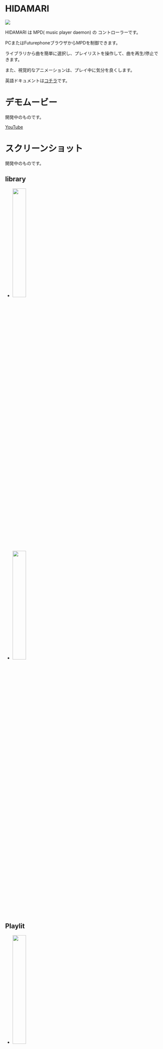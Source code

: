 # HIDAMARI

<img src="hidamari.png" >

HIDAMARI は MPD( music player daemon) の コントローラーです。

PCまたはFuturephoneブラウザからMPDを制御できます。

ライブラリから曲を簡単に選択し、プレイリストを操作して、曲を再生/停止できます。

また、視覚的なアニメーションは、プレイ中に気分を良くします。

英語ドキュメントは[コチラ](./README.md)です。

# デモムービー

開発中のものです。

[YouTube](https://youtu.be/_FmcRL2XlY8)

# スクリーンショット

開発中のものです。

## library

 - <img src="screenshot/001.png" width="30%" >
 - <img src="screenshot/002.png" width="30%" >

## Playlit

 - <img src="screenshot/003.png" width="30%" >
 - <img src="screenshot/004.png" width="30%" >
 - <img src="screenshot/005.png" width="30%" >

 ## Player

 - <img src="screenshot/006.png" width="30%" >
 - <img src="screenshot/007.png" width="30%" >
 - <img src="screenshot/008.png" width="30%" > spectrum visualize
 - <img src="screenshot/009.png" width="30%" > spectrum visualize
 - <img src="screenshot/010.png" width="30%" > spectrum visualize
 - <img src="screenshot/011.png" width="30%" > spectrum visualize full screen mode

# 特徴

 - RUSTで実装されています。基本的には、tokio,hyper,wrap による WEBサービスです。
 - プレイリストの再生／停止、ボリュームの調整、プレイリストの編集、ライブラリの閲覧など、基本的な MPD の操作をブラウザ経由で行うことが出来ます。また websocket を利用しており、MPDの状態やスペクトル情報をリアルタイムでブラウザに送信します。
 - MPD の FIFO出力を利用して PCM データをFFT解析し、スペクトル情報をブラウザに送信します。これによりブラウザではその音楽のスペクトル情報をビジュアル化することが出来ます。
 - ALSA から入力した PCM データを HIDAMARI で httpストリームに変換し、MPDで再生させることが出来ます。これにより音源ボードのライン入力の再生はもちろん、[bluealsa](https://github.com/Arkq/bluez-alsa) を利用することで、他のBluetoothデバイスの音楽を MPD で再生させることが出来ます。
    - ALSA から入力は MPD 0.22.x では強化されるようですが、現在リリースされている MPD 0.21.x ではうまく機能しません。
 - MPD の FIFO出力を、HIDAMARI から直接 ALSA 出力にリダイレクトできます。これにより [bluealsa](https://github.com/Arkq/bluez-alsa) を利用することで、他のBluetoothデバイスで音楽を再生させることが出来ます。
    - ALSA への出力は MPD でもできますが、動的に出力デバイスを追加することは出来ないため、その都度 MPD の再起動が必要です。HIDAMARI であれば、その必要が不要となります。
 - MPD の HTTP出力を、HIDAMARI にてプロキシー転送させることができます。これにより HIDAMARI への httpアクセスと同じ経路を使って MPD の HTTP出力を取得することが出来ます。
 - ブラウザ上で bluetooth デバイスの管理を行うことが出来ます。bluetooth ペアリングもブラウザ上から可能です。
    - MPD を Bluetooth音楽ソースにすることも、Bluetoothスピーカのように使うことも、ブラウザから簡単にできます。
 - アルバムアートを取得することが出来ます。アルバムアートはローカルの音楽ファイルのタグデータ、ローカルのディレクトリ上の画像ファイル、UPNPサーバー(DLNAサーバー)のいずれかから取得されます。
    - アルバムアートは、MPD 0.22.x では強化されるようですが、現在リリースされている MPD 0.21.x ではうまく機能しません。
 - MPD に対する操作や HIDAMARI に対する操作は、すべて JavaScript などから http REST形式で行うことが出来ます。これにより UI を独自にカスタマイズすることが可能です。ペクトル情報のビジュアライズも独自にカスタマイズすることが可能です。

# ビルドと実行

## Debian 又は Raspbian( Raspberry Pi OS )

 - 以下のインストールを行います。
    - mpd
    - bluez
    - bluealsa

 - mpd の FIFO出力を利用することより、/etc/mpd.conf に以下の設定を行ない、mpd を再起動させます。。
```
audio_output {
    type                    "fifo"
    name                    "my_fifo"
    path                    "/tmp/mpd.fifo"
    format                  "44100:16:2"
}
```
```
$ systemctl restart mpd.service
```

 - bluealsa の プロファイルを有効にするため、/lib/systemd/system/bluealsa.service スクリプトを以下のように修正します。
```
[Unit]
Description=BluezALSA proxy
Requires=bluetooth.service
After=bluetooth.service
[Service]
Type=simple
User=root
ExecStart=/usr/bin/bluealsa -p a2dp-source -p a2dp-sink
```
```
$ systemctl daemon-reload
$ systemctl restart bluealsa.service
```

 - ビルドに必要なライブラリをインストールします。
```
$ apt-get install libasound2-dev libflac-dev libflac8 libogg-dev libogg0
$ apt-get install libdbus-1-dev libdbus-1-3 libsystemd-dev libsystemd0 liblz4-dev liblz4-1 liblzma-dev liblzma5 libgcrypt20-dev libgcrypt20 libgpg-error-dev libgpg-error0
```

    - 以下が必要なライブラリです。
    - libasound2-dev
    - libflac-dev libflac8
    - libogg-dev libogg0
    - libdbus-1-dev libdbus-1-3
    - libsystemd-dev libsystemd0
    - liblz4-dev liblz4-1
    - liblzma-dev liblzma5
    - libgcrypt20-dev libgcrypt20
    - libgpg-error-dev libgpg-error0

 - libflac に関して、コンパイルエラーとならないように、以下を行います。
```
$ cd /usr/lib/x86_64-linux-gnu
or
$ cd /usr/lib/arm-linux-gnueabihf
```
```
$ ln -s libFLAC.so libflac.so
```

 - ソースを取得し、コンパイルします。
```
$ git clone https://github.com/zuntan/hidamari.git
$ cd hidamari
$ cargo build --release
```

    - 可能な限り --release でコンパイルしてください。--debug でコンパイルするとCPU負荷が高く、実行速度も遅いです。

 - 実行ユーザー（またはコンパイルユーザー）のグループに bluetooth グループを追加します。これを行わないと、HIDAMARI から bluetooth を操作することができません。
```
$ usermod -G bluetooth -a <<User>>
```

 - hidamari.conf を確認します。hidamari.conf の設定値は下記を参照してください。

 - 実行します。
```
$ cargo run --release
```

## Debian による Raspberry Pi 用クロスビルド

 - 前提として、前記の Debian でのコンパイルが可能な状態とします。

 - ツールチェーンを導入します。例として ~/gcc-arm-8.3-2019.03-x86_64-arm-linux-gnueabihf に導入するものとします。
```
$ cd ~
$ wget https://dl.armbian.com/_toolchains/gcc-arm-8.3-2019.03-x86_64-arm-linux-gnueabihf.tar.xz
$ tar xvJf gcc-arm-8.3-2019.03-x86_64-arm-linux-gnueabihf.tar.xz
$ vi ~/.profile
export PATH="$HOME/.cargo/bin:$HOME/gcc-arm-8.3-2019.03-x86_64-arm-linux-gnueabihf/bin:$PATH"
```

 - APT システムに、raspbian repository を追加します。
```
$ cat <EOT > /etc/apt/sources.list.d/raspbian.list
deb [arch=armhf] http://archive.raspbian.org/raspbian jessie main contrib non-free
EOT
$ wget https://archive.raspbian.org/raspbian.public.key -O - | apt-key add -
$ dpkg --add-architecture armhf
$ dpkg --print-foreign-architectures
```

 - armhf 用ライブラリを導入します。
```
$ apt-get update
$ apt-get install libasound2-dev:armhf libflac-dev:armhf libflac8:armhf libogg-dev:armhf libogg0:armhf
$ apt-get install libdbus-1-dev:armhf libdbus-1-3:armhf libsystemd-dev:armhf libsystemd0:armhf liblz4-dev:armhf liblz4-1:armhf liblzma-dev:armhf liblzma5:armhf libgcrypt20-dev:armhf libgcrypt20:armhf libgpg-error-dev:armhf libgpg-error0:armhf
```

 - libflac に関して、コンパイルエラーとならないように、以下を行います。
 ```
$ cd /usr/lib/arm-linux-gnueabihf
$ ln -s libFLAC.so libflac.so
```

 - cargo でビルドします。この時、いくつかの環境変数をセットする必要があります。
```
$ export PKG_CONFIG_armv7_unknown_linux_gnueabihf=1
$ export PKG_CONFIG_PATH_armv7_unknown_linux_gnueabihf=/lib/arm-linux-gnueabihf/pkgconfig
$ cargo build --release --target armv7-unknown-linux-gnueabihf
```

 - ビルドしたファイルを確認します。
```
$ file target/armv7-unknown-linux-gnueabihf/release/hidamari
target/armv7-unknown-linux-gnueabihf/release/hidamari: ELF 32-bit LSB shared object, ARM, EABI5 version 1 (SYSV), dynamically linked, interpreter /lib/ld-linux-armhf.so.3, for GNU/Linux 3.2.0, with debug_info, not stripped
```

 - 生成した実行ファイルを Raspberry Pi に転送したあと、Raspberry Pi で実行してください。

# 実行に必要なファイル

 - hidamari
    - 本体実行プログラム
 - hidamari.conf
    - 設定ファイル。本体実行と同一ディレクトリ、又は /etc 配下の hidamari.conf が参照されます。（実行時の第一引数で指定することもできます。）
 - hidamari_dyn.conf
    - 動的設定ファイル。初期起動時には不要です。UI上で変更した設定値が都度保存されます。保存位置は hidamari.conf で指定できます。デフォルトでは本体実行と同一ディレクトリです。
 - _contents
    - hidamari で利用される html, javascript, などが格納されています。ディレクトリ位置は hidamari.conf で指定できます。デフォルトでは本体実行と同一ディレクトリです。

# hidamari.conf

 - ファイル書式は、toml 形式です。
```
#
# The format of this file is TOML.
#
config_dyn          = "hidamari_dyn.conf"
bind_addr           = "0.0.0.0:18080"
mpd_addr            = "127.0.0.1:6600"
mpd_httpd_url       = "http://127.0.0.1:8080"
self_url_for_mpd    = ""
mpd_protolog        = false
mpd_fifo            = "/tmp/mpd.fifo"
mpd_fifo_fftmode    = 0
contents_dir        = ""
albumart_upnp       = false
albumart_localdir   = "/var/lib/mpd/music"
```
    - config_dyn : ファイルパス
        - hidamari_dyn.conf のファイルパスを指定します。
    - bind_addr  : ipaddr
        - HIDAMARI の HTTP サービスリッスンポートを指定します。
    - mpd_addr   : ipaddr
        - HIDAMARI から見た MPD のサービスリッスンポートを指定します。
    - mpd_httpd_url : URI
        - HIDAMARI から見た MPD の HTTPストリームサービスのリッスンポートを指定します。これはストリームプロキシに使われます。不要の場合は "" を指定してください。
    - self_url_for_mpd : ipaddr
        - MPD に提示する HIDAMARI の alsaストリームプロトコルを指定します。この値が "" の時は、http://127.0.0.1:<<bind_addrのport値>> が使用されます。この値は、 MPD からみた HIDAMARI の HTTP サービス用 URL プレフィックスとなります。
    - mpd_protolog : true/false
        - MPD コマンドの実行をログ出力するためスイッチです。
    - mpd_fifo : ファイルパス
        - MPD の FIFO パイプ のパスを指定します。
    - mpd_fifo_fftmode : 0 - 5
        - FFT処理のモードを指定します。通常は 0 です。（バッファサイズ : 4096、バッファスライドサイズ : 2048、周波数分解度 : 1/2 oct )
        - 数値を変更すると、FFT処理のバッファサイズとバッファスライドサイズと周波数分解度が変更されます。数字が大きいほど精度が悪く、同時に負荷が下がる設定となります。
    - contents_dir : ファイルパス
        - hidamari で利用される html, javascript, などが格納されるディレクトリパスを指定します。この値が "" の時は、カレントパス/_contents が参照されます。
    - albumart_upnp : true/false
        - albumart を取得する際、UPNPサーバーから albumart を取得するようにするためスイッチです。MPD の database を upnp としている場合は、これを true にします。
    - albumart_localdir : ファイルパス
        - albumart を取得する際、指定のディレクトリ配下の音楽ファイルから albumart を取得します。MPD の database を simple としている場合は、mpd.conf の music_directory の値と同じものを指定してください。

# API

todo.

# 実装概要

todo.

# See also
 - blog
    - https://zuntansan.hatenablog.jp/
